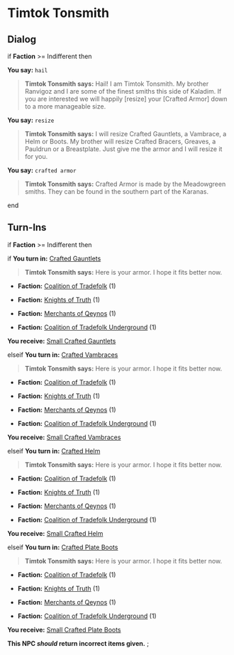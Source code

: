 # Timtok Tonsmith


## Dialog

if **Faction** >= Indifferent then



**You say:** `hail`




>**Timtok Tonsmith says:** Hail! I am Timtok Tonsmith. My brother Ranvigoz and I are some of the finest smiths this side of Kaladim. If you are interested we will happily [resize] your [Crafted Armor] down to a more manageable size.


**You say:** `resize`




>**Timtok Tonsmith says:** I will resize Crafted Gauntlets, a Vambrace, a Helm or Boots. My brother will resize Crafted Bracers, Greaves, a Pauldrun or a Breastplate. Just give me the armor and I will resize it for you.


**You say:** `crafted armor`




>**Timtok Tonsmith says:** Crafted Armor is made by the Meadowgreen smiths. They can be found in the southern part of the Karanas.

end

## Turn-Ins




if **Faction** >= Indifferent then


if **You turn in:** [Crafted Gauntlets](/item/4178)



>**Timtok Tonsmith says:** Here is your armor. I hope it fits better now.



* __Faction:__ [Coalition of Tradefolk](/faction/229) (1)



* __Faction:__ [Knights of Truth](/faction/281) (1)



* __Faction:__ [Merchants of Qeynos](/faction/291) (1)



* __Faction:__ [Coalition of Tradefolk Underground](/faction/336) (1)



 **You receive:**  [Small Crafted Gauntlets](/item/4186) 


elseif **You turn in:** [Crafted Vambraces](/item/4176)



>**Timtok Tonsmith says:** Here is your armor. I hope it fits better now.



* __Faction:__ [Coalition of Tradefolk](/faction/229) (1)



* __Faction:__ [Knights of Truth](/faction/281) (1)



* __Faction:__ [Merchants of Qeynos](/faction/291) (1)



* __Faction:__ [Coalition of Tradefolk Underground](/faction/336) (1)



 **You receive:**  [Small Crafted Vambraces](/item/4184) 


elseif **You turn in:** [Crafted Helm](/item/4173)



>**Timtok Tonsmith says:** Here is your armor. I hope it fits better now.



* __Faction:__ [Coalition of Tradefolk](/faction/229) (1)



* __Faction:__ [Knights of Truth](/faction/281) (1)



* __Faction:__ [Merchants of Qeynos](/faction/291) (1)



* __Faction:__ [Coalition of Tradefolk Underground](/faction/336) (1)



 **You receive:**  [Small Crafted Helm](/item/4181) 


elseif **You turn in:** [Crafted Plate Boots](/item/4180)



>**Timtok Tonsmith says:** Here is your armor. I hope it fits better now.



* __Faction:__ [Coalition of Tradefolk](/faction/229) (1)



* __Faction:__ [Knights of Truth](/faction/281) (1)



* __Faction:__ [Merchants of Qeynos](/faction/291) (1)



* __Faction:__ [Coalition of Tradefolk Underground](/faction/336) (1)



 **You receive:**  [Small Crafted Plate Boots](/item/4188) 


**This NPC *should* return incorrect items given.**
;

